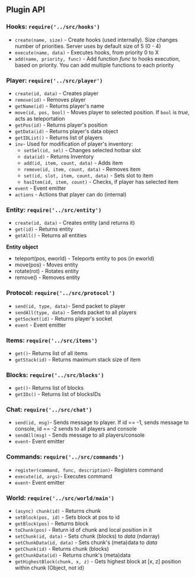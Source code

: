 ## Plugin API

### Hooks: `require('../src/hooks')`
* `create(name, size)` - Create hooks (used internally). Size changes number of priorities. Server uses by default size of 5 (0 - 4)
* `execute(name, data)` - Executes hooks, from priority 0 to X
* `add(name, priority, func)` - Add function *func* to hooks execution, based on priority. You can add multiple functions to each priority

### Player: `require('../src/player')`
* `create(id, data)` - Creates player
* `remove(id)` - Removes player
* `getName(id)` - Returns player's name
* `move(id, pos, bool)` - Moves player to selected position. If `bool` is *true*, acts as teleportation
* `getPos(id)` - Returns player's position
* `getData(id)` - Returns player's data object
* `getIDList()` - Returns list of players
* `inv`- Used for modification of player's inventory:
  * `setSel(id, sel)` - Changes selected hotbar slot
  * `data(id)` - Returns Inventory
  * `add(id, item, count, data)` - Adds item
  * `remove(id, item, count, data)` - Removes item
  * `set(id, slot, item, count, data)` - Sets slot to item
  * `hasItem(id, item, count)` - Checks, if player has selected item
* `event` - Event emitter
* `actions` - Actions that player can do (internal)

### Entity: `require('../src/entity')`
* `create(id, data)` - Creates entity (and returns it)
* `get(id)` - Returns entity
* `getAll()` - Returns all entities

**Entity object**
* teleport(pos, eworld) - Teleports entity to pos (in eworld)
* move(pos) - Moves entity
* rotate(rot) - Rotates entity
* remove() - Removes entity

### Protocol: `require('../src/protocol')`
* `send(id, type, data)`- Send packet to player
* `sendAll(type, data)` - Sends packet to all players
* `getSocket(id)` - Returns player's socket
* `event` - Event emitter

### Items: `require('../src/items')`
* `get()`- Returns list of all items
* `getStack(id)` - Returns maximum stack size of item

### Blocks: `require('../src/blocks')`
* `get()`- Returns list of blocks
* `getIDs()` - Returns list of blocksIDs

### Chat: `require('../src/chat')`
* `send(id, msg)`- Sends message to player. If id == -1, sends message to console, id == -2 sends to all players and console
* `sendAll(msg)` - Sends message to all players/console
* `event`- Event emitter

### Commands: `require('../src/commands')`
* `register(command, func, description)`- Registers command
* `execute(id, args)`- Executes command
* `event`- Event emitter

### World: `require('../src/world/main')`
* `(async) chunk(id)` - Returns chunk
* `setBlock(pos, id)` - Sets block at pos to id
* `getBlock(pos)` - Returns block
* `toChunk(pos)` - Return id of chunk and local position in it
* `setChunk(id, data)` - Sets chunk (blocks) to *data* (ndarray)
* `setChunkData(id, data)` - Sets chunk's (meta)data to *data*
* `getChunk(id)` - Returns chunk (blocks)
* `getChunkData(id)` - Returns chunk's (meta)data
* `getHighestBlock(chunk, x, z)` - Gets highest block at [x, z] position within chunk (Object, not id)

